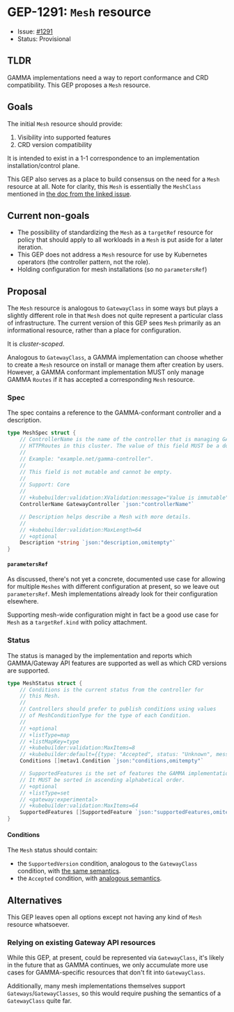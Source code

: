 # GEP-1291: `Mesh` resource

- Issue: [#1291](https://github.com/kubernetes-sigs/gateway-api/issues/1291)
- Status: Provisional

## TLDR

GAMMA implementations need a way to report conformance and CRD compatibility.
This GEP proposes a `Mesh` resource.

## Goals

The initial `Mesh` resource should provide:

1. Visibility into supported features
1. CRD version compatibility

It is intended to exist in a 1-1 correspondence to an implementation installation/control
plane.

This GEP also serves as a place to build consensus on the need for a `Mesh`
resource at all. Note for clarity, this `Mesh` is essentially the `MeshClass`
mentioned in [the doc from the linked issue](https://github.com/kubernetes-sigs/gateway-api/issues/1291#issuecomment-1209625419).

## Current non-goals

- The possibility of standardizing the `Mesh` as a `targetRef` resource for policy that should apply to all workloads
  in a `Mesh` is put aside for a later iteration.
- This GEP does not address a `Mesh` resource for use by Kubernetes operators
  (the controller pattern, not the role).
- Holding configuration for mesh installations (so no `parametersRef`)

## Proposal

The `Mesh` resource is analogous to `GatewayClass` in some ways but plays a
slightly different role in that `Mesh` does not quite represent a particular class of
infrastructure. The current version of this GEP sees `Mesh`
primarily as an informational resource, rather than a place for configuration.

It is _cluster-scoped_.

Analogous to `GatewayClass`, a GAMMA implementation can choose whether to create
a `Mesh` resource on install or manage them after creation by users.
However, a GAMMA conformant implementation MUST only manage GAMMA `Routes`
if it has accepted a corresponding `Mesh` resource.

### Spec

The spec contains a reference to the GAMMA-conformant controller and a description.

```go
type MeshSpec struct {
	// ControllerName is the name of the controller that is managing GAMMA-conformant
    // HTTPRoutes in this cluster. The value of this field MUST be a domain prefixed path.
	//
	// Example: "example.net/gamma-controller".
	//
	// This field is not mutable and cannot be empty.
	//
	// Support: Core
	//
	// +kubebuilder:validation:XValidation:message="Value is immutable",rule="self == oldSelf"
	ControllerName GatewayController `json:"controllerName"`

	// Description helps describe a Mesh with more details.
	//
	// +kubebuilder:validation:MaxLength=64
	// +optional
	Description *string `json:"description,omitempty"`
}
```

#### `parametersRef`

As discussed, there's not yet a concrete, documented use case for allowing for
multiple `Meshes` with different configuration at present, so we leave out `parametersRef`.
Mesh implementations already look for their configuration elsewhere.

Supporting mesh-wide configuration might in fact
be a good use case for `Mesh` as a `targetRef.kind` with policy attachment.

### Status

The status is managed by the implementation and reports which GAMMA/Gateway API
features are supported as well as which CRD versions are supported.

```go
type MeshStatus struct {
	// Conditions is the current status from the controller for
	// this Mesh.
	//
	// Controllers should prefer to publish conditions using values
	// of MeshConditionType for the type of each Condition.
	//
	// +optional
	// +listType=map
	// +listMapKey=type
	// +kubebuilder:validation:MaxItems=8
	// +kubebuilder:default={{type: "Accepted", status: "Unknown", message: "Waiting for controller", reason: "Pending", lastTransitionTime: "1970-01-01T00:00:00Z"}}
	Conditions []metav1.Condition `json:"conditions,omitempty"`

	// SupportedFeatures is the set of features the GAMMA implementation supports.
	// It MUST be sorted in ascending alphabetical order.
	// +optional
	// +listType=set
	// <gateway:experimental>
	// +kubebuilder:validation:MaxItems=64
	SupportedFeatures []SupportedFeature `json:"supportedFeatures,omitempty"`
}
```

#### Conditions

The `Mesh` status should contain:

- the `SupportedVersion` condition, analogous to the `GatewayClass` condition, with
  [the same semantics](https://github.com/kubernetes-sigs/gateway-api/blob/68194976485b269e68214b5a40e5951815bbb80b/apis/v1/gatewayclass_types.go#L221).
- the `Accepted` condition, with [analogous semantics](https://github.com/kubernetes-sigs/gateway-api/blob/68194976485b269e68214b5a40e5951815bbb80b/apis/v1beta1/gatewayclass_types.go#L168).

## Alternatives

This GEP leaves open all options except not having any kind of `Mesh` resource
whatsoever.

### Relying on existing Gateway API resources

While this GEP, at present, could be represented via `GatewayClass`, it's likely in
the future that as GAMMA continues, we only accumulate more use cases for
GAMMA-specific resources that don't fit into `GatewayClass`.

Additionally, many mesh implementations themselves support `Gateways`/`GatewayClasses`,
so this would require pushing the semantics of a `GatewayClass` quite far.
